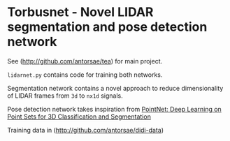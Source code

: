 # Torbusnet - Novel LIDAR segmentation and pose detection network

See (http://github.com/antorsae/tea) for main project.

`lidarnet.py` contains code for training both networks.

Segmentation network contains a novel approach to reduce dimensionality of LIDAR frames from `3d` to `nx1d` signals.

Pose detection network takes inspiration from [PointNet: Deep Learning on Point Sets for 3D Classification and Segmentation](http://stanford.edu/~rqi/pointnet/)

Training data in (http://github.com/antorsae/didi-data)
